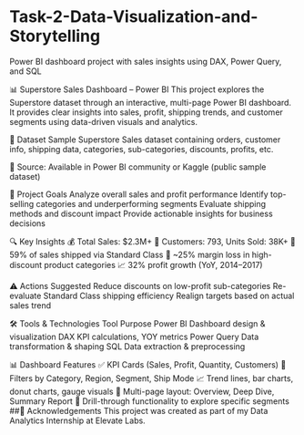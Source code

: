 # Task-2-Data-Visualization-and-Storytelling
Power BI dashboard project with sales insights using DAX, Power Query, and SQL

📊 Superstore Sales Dashboard – Power BI
This project explores the Superstore dataset through an interactive, multi-page Power BI dashboard. It provides clear insights into sales, profit, shipping trends, and customer segments using data-driven visuals and analytics.

📁 Dataset
Sample Superstore Sales dataset containing orders, customer info, shipping data, categories, sub-categories, discounts, profits, etc.

📌 Source: Available in Power BI community or Kaggle (public sample dataset)

🎯 Project Goals
Analyze overall sales and profit performance
Identify top-selling categories and underperforming segments
Evaluate shipping methods and discount impact
Provide actionable insights for business decisions

🔍 Key Insights
💰 Total Sales: $2.3M+
👥 Customers: 793, Units Sold: 38K+
🚚 59% of sales shipped via Standard Class
💸 ~25% margin loss in high-discount product categories
📈 32% profit growth (YoY, 2014–2017)

⚠️ Actions Suggested
Reduce discounts on low-profit sub-categories
Re-evaluate Standard Class shipping efficiency
Realign targets based on actual sales trend

🛠️ Tools & Technologies
Tool	Purpose
Power BI	Dashboard design & visualization
DAX	KPI calculations, YOY metrics
Power Query	Data transformation & shaping
SQL	Data extraction & preprocessing

📊 Dashboard Features
✅ KPI Cards (Sales, Profit, Quantity, Customers)
📌 Filters by Category, Region, Segment, Ship Mode
📈 Trend lines, bar charts, donut charts, gauge visuals
📄 Multi-page layout: Overview, Deep Dive, Summary Report
🧠 Drill-through functionality to explore specific segments
##🙌 Acknowledgements This project was created as part of my Data Analytics Internship at Elevate Labs.
